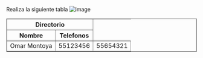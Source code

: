 Realiza la siguiente tabla
![image](https://user-images.githubusercontent.com/91554777/169586934-f3e46432-cad2-4304-9f02-5e01f2ea2651.png)


<table border=1>
  <tr>
    <th colspan=2>Directorio</th>
  </tr>
  
  <tr>
    <th>Nombre</th>
    <th>Telefonos</th>
  </tr>
  
  <tr>
    <td>Omar Montoya</td>
    <td>55123456</td>
    <td>55654321</td>
  </tr>  
